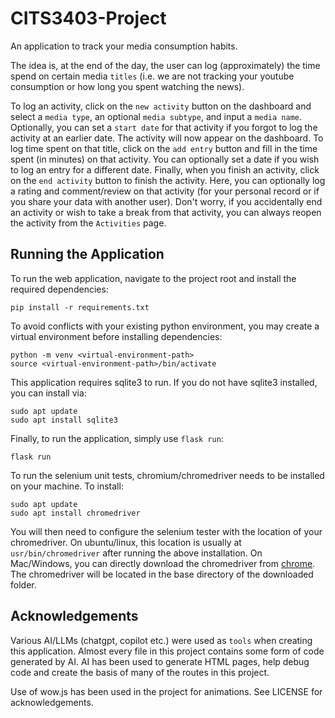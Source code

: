 # CITS3403-Project

An application to track your media consumption habits.

The idea is, at the end of the day, the user can log (approximately) the time spend on certain media `titles` (i.e. we are not tracking your youtube consumption or how long you spent watching the news).

To log an activity, click on the `new activity` button on the dashboard and select a `media type`, an optional `media subtype`, and input a `media name`. Optionally, you can set a `start date` for that activity if you forgot to log the activity at an earlier date. The activity will now appear on the dashboard. To log time spent on that title, click on the `add entry` button and fill in the time spent (in minutes) on that activity. You can optionally set a date if you wish to log an entry for a different date. Finally, when you finish an activity, click on the `end activity` button to finish the activity. Here, you can optionally log a rating and comment/review on that activity (for your personal record or if you share your data with another user). Don't worry, if you accidentally end an activity or wish to take a break from that activity, you can always reopen the activity from the `Activities` page. 

## Running the Application

To run the web application, navigate to the project root and install the required dependencies:
```
pip install -r requirements.txt
```

To avoid conflicts with your existing python environment, you may create a virtual environment before installing dependencies:
```
python -m venv <virtual-environment-path>
source <virtual-environment-path>/bin/activate
```

This application requires sqlite3 to run. If you do not have sqlite3 installed, you can install via:
```
sudo apt update
sudo apt install sqlite3
```

Finally, to run the application, simply use `flask run`:
```
flask run
```

To run the selenium unit tests, chromium/chromedriver needs to be installed on your machine. To install:
```
sudo apt update
sudo apt install chromedriver
```
You will then need to configure the selenium tester with the location of your chromedriver. On ubuntu/linux, this location is usually at `usr/bin/chromedriver` after running the above installation. On Mac/Windows, you can directly download the chromedriver from [chrome](https://developer.chrome.com/docs/chromedriver/downloads). The chromedriver will be located in the base directory of the downloaded folder.
## Acknowledgements

Various AI/LLMs (chatgpt, copilot etc.) were used as `tools` when creating this application. Almost every file in this project contains some form of code generated by AI. AI has been used to generate HTML pages, help debug code and create the basis of many of the routes in this project.

Use of wow.js has been used in the project for animations. See LICENSE for acknowledgements.
